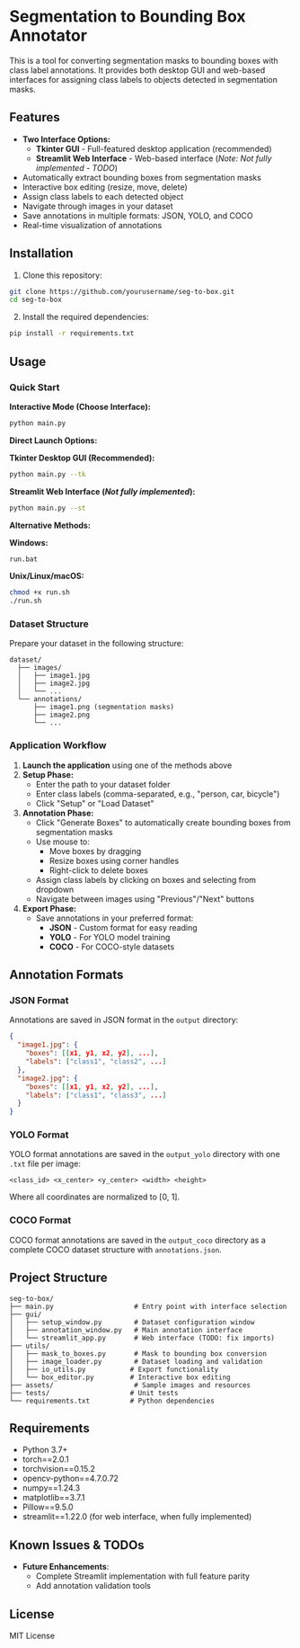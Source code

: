 # Segmentation to Bounding Box Annotator

This is a tool for converting segmentation masks to bounding boxes with class label annotations. It provides both desktop GUI and web-based interfaces for assigning class labels to objects detected in segmentation masks.

## Features

- **Two Interface Options:**
  - **Tkinter GUI** - Full-featured desktop application (recommended)
  - **Streamlit Web Interface** - Web-based interface (*Note: Not fully implemented - TODO*)
- Automatically extract bounding boxes from segmentation masks
- Interactive box editing (resize, move, delete)
- Assign class labels to each detected object
- Navigate through images in your dataset
- Save annotations in multiple formats: JSON, YOLO, and COCO
- Real-time visualization of annotations

## Installation

1. Clone this repository:
```bash
git clone https://github.com/yourusername/seg-to-box.git
cd seg-to-box
```

2. Install the required dependencies:
```bash
pip install -r requirements.txt
```

## Usage

### Quick Start

**Interactive Mode (Choose Interface):**
```bash
python main.py
```

**Direct Launch Options:**

**Tkinter Desktop GUI (Recommended):**
```bash
python main.py --tk
```

**Streamlit Web Interface (*Not fully implemented*):**
```bash
python main.py --st
```

**Alternative Methods:**

**Windows:**
```bash
run.bat
```

**Unix/Linux/macOS:**
```bash
chmod +x run.sh
./run.sh
```

### Dataset Structure

Prepare your dataset in the following structure:
```
dataset/
  ├── images/
  │   ├── image1.jpg
  │   ├── image2.jpg
  │   └── ...
  └── annotations/
      ├── image1.png (segmentation masks)
      ├── image2.png
      └── ...
```

### Application Workflow

1. **Launch the application** using one of the methods above
2. **Setup Phase:**
   - Enter the path to your dataset folder
   - Enter class labels (comma-separated, e.g., "person, car, bicycle")
   - Click "Setup" or "Load Dataset"
3. **Annotation Phase:**
   - Click "Generate Boxes" to automatically create bounding boxes from segmentation masks
   - Use mouse to:
     - Move boxes by dragging
     - Resize boxes using corner handles
     - Right-click to delete boxes
   - Assign class labels by clicking on boxes and selecting from dropdown
   - Navigate between images using "Previous"/"Next" buttons
4. **Export Phase:**
   - Save annotations in your preferred format:
     - **JSON** - Custom format for easy reading
     - **YOLO** - For YOLO model training
     - **COCO** - For COCO-style datasets

## Annotation Formats

### JSON Format
Annotations are saved in JSON format in the `output` directory:

```json
{
  "image1.jpg": {
    "boxes": [[x1, y1, x2, y2], ...],
    "labels": ["class1", "class2", ...]
  },
  "image2.jpg": {
    "boxes": [[x1, y1, x2, y2], ...],
    "labels": ["class1", "class3", ...]
  }
}
```

### YOLO Format
YOLO format annotations are saved in the `output_yolo` directory with one `.txt` file per image:

```
<class_id> <x_center> <y_center> <width> <height>
```

Where all coordinates are normalized to [0, 1].

### COCO Format
COCO format annotations are saved in the `output_coco` directory as a complete COCO dataset structure with `annotations.json`.

## Project Structure

```
seg-to-box/
├── main.py                    # Entry point with interface selection
├── gui/
│   ├── setup_window.py        # Dataset configuration window
│   ├── annotation_window.py   # Main annotation interface
│   └── streamlit_app.py       # Web interface (TODO: fix imports)
├── utils/
│   ├── mask_to_boxes.py       # Mask to bounding box conversion
│   ├── image_loader.py        # Dataset loading and validation
│   ├── io_utils.py           # Export functionality
│   └── box_editor.py         # Interactive box editing
├── assets/                    # Sample images and resources
├── tests/                    # Unit tests
└── requirements.txt          # Python dependencies
```

## Requirements

- Python 3.7+
- torch==2.0.1
- torchvision==0.15.2
- opencv-python==4.7.0.72
- numpy==1.24.3
- matplotlib==3.7.1
- Pillow==9.5.0
- streamlit==1.22.0 (for web interface, when fully implemented)

## Known Issues & TODOs

- **Future Enhancements**: 
  - Complete Streamlit implementation with full feature parity
  - Add annotation validation tools

## License

MIT License 